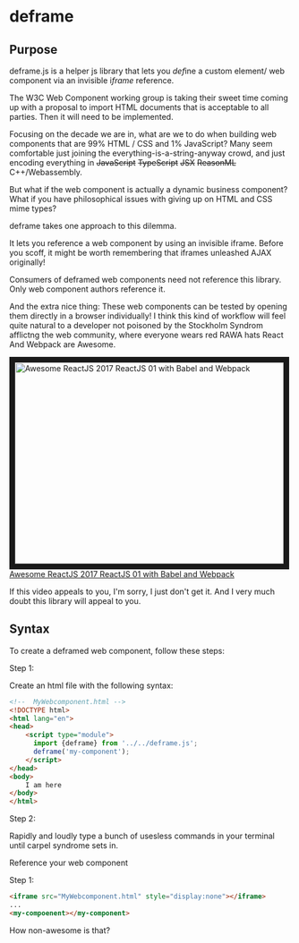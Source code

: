# deframe

## Purpose

deframe.js is a helper js library that lets you *def*ine a custom element/ web component via an invisible  i*frame* reference.

The W3C Web Component working group is taking their sweet time coming up with a proposal to import HTML documents that is acceptable to all parties.  Then it will need to be implemented.  

Focusing on the decade we are in, what are we to do when building web components that are 99% HTML / CSS and 1% JavaScript?  Many seem comfortable just joining the everything-is-a-string-anyway crowd, and just encoding everything in ~~JavaScript~~ ~~TypeScript~~ ~~JSX~~ ~~ReasonML~~ C++/Webassembly.

But what if the web component is actually a dynamic business component?  What if you have philosophical issues with giving up on HTML and CSS mime types?

deframe takes one approach to this dilemma.

It lets you reference a web component by using an invisible iframe.  Before you scoff, it might be worth remembering that iframes unleashed AJAX originally!

Consumers of deframed web components need not reference this library.  Only web component authors reference it. 

And the extra nice thing:  These web components can be tested by opening them directly in a browser individually!  I think this kind of workflow will feel quite natural to a developer not poisoned by the Stockholm Syndrom afflictng the web community, where everyone wears red RAWA hats React And Webpack are Awesome.  

<a href="http://www.youtube.com/watch?feature=player_embedded&v=JC3jlCrsYYI
" target="_blank"><img src="http://img.youtube.com/vi/JC3jlCrsYYI/0.jpg" 
alt="Awesome ReactJS 2017 ReactJS 01 with Babel and Webpack" width="480" height="360" border="10" />Awesome ReactJS 2017 ReactJS 01 with Babel and Webpack</a>



If this video appeals to you, I'm sorry, I just don't get it.  And I very much doubt this library will appeal to you.  


## Syntax

To create a deframed web component, follow these steps:

Step 1:

Create an html file with the following syntax:

```html
<!--  MyWebcomponent.html -->
<!DOCTYPE html>
<html lang="en">
<head>
    <script type="module">
      import {deframe} from '../../deframe.js';
      deframe('my-component');
    </script>
</head>
<body>
    I am here
</body>
</html>
```

Step 2:

Rapidly and loudly type a bunch of usesless commands in your terminal until carpel syndrome sets in.

Reference your web component

Step 1:


```html
<iframe src="MyWebcomponent.html" style="display:none"></iframe>
...
<my-compoenent></my-component>
```

How non-awesome is that?

